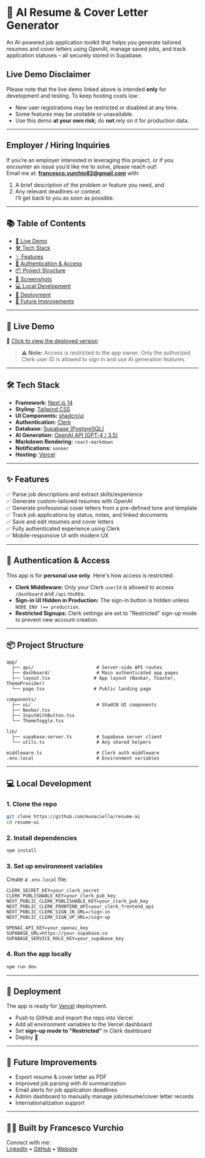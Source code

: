 # 📄 AI Resume & Cover Letter Generator

An AI-powered job application toolkit that helps you generate tailored resumes and cover letters using OpenAI, manage saved jobs, and track application statuses – all securely stored in Supabase.

## Live Demo Disclaimer

Please note that the live demo linked above is intended **only** for development and testing. To keep hosting costs low:
- New user registrations may be restricted or disabled at any time.
- Some features may be unstable or unavailable.
- Use this demo **at your own risk**; do **not** rely on it for production data.

---

## Employer / Hiring Inquiries

If you’re an employer interested in leveraging this project, or if you encounter an issue you’d like me to solve, please reach out!  
Email me at: **francesco.vurchio82@gmail.com** with:
1. A brief description of the problem or feature you need, and  
2. Any relevant deadlines or context.  
I’ll get back to you as soon as possible.

---

## 📚 Table of Contents

- [🚀 Live Demo](#-live-demo)
- [🛠 Tech Stack](#-tech-stack)
- [✨ Features](#-features)
- [🔐 Authentication & Access](#-authentication--access)
- [📦 Project Structure](#-project-structure)
- [📸 Screenshots](#-screenshots)
- [💻 Local Development](#-local-development)
- [🚀 Deployment](#-deployment)
- [🧠 Future Improvements](#-future-improvements)

---

## 🚀 Live Demo

🔗 [Click to view the deployed version](https://applywise-one.vercel.app/)

> ⚠️ **Note:** Access is restricted to the app owner. Only the authorized Clerk user ID is allowed to sign in and use AI generation features.

---

## 🛠 Tech Stack

- **Framework:** [Next.js 14](https://nextjs.org/)
- **Styling:** [Tailwind CSS](https://tailwindcss.com/)
- **UI Components:** [shadcn/ui](https://ui.shadcn.dev/)
- **Authentication:** [Clerk](https://clerk.com/)
- **Database:** [Supabase (PostgreSQL)](https://supabase.com/)
- **AI Generation:** [OpenAI API (GPT-4 / 3.5)](https://platform.openai.com/)
- **Markdown Rendering:** `react-markdown`
- **Notifications:** `sonner`
- **Hosting:** [Vercel](https://vercel.com/)

---

## ✨ Features

✅ Parse job descriptions and extract skills/experience  
✅ Generate custom-tailored resumes with OpenAI  
✅ Generate professional cover letters from a pre-defined tone and template  
✅ Track job applications by status, notes, and linked documents  
✅ Save and edit resumes and cover letters  
✅ Fully authenticated experience using Clerk  
✅ Mobile-responsive UI with modern UX  

---

## 🔐 Authentication & Access

This app is for **personal use only**. Here's how access is restricted:

- **Clerk Middleware:** Only your Clerk `userId` is allowed to access `/dashboard` and `/api` routes.
- **Sign-in UI Hidden in Production:** The sign-in button is hidden unless `NODE_ENV !== production`.
- **Restricted Signups:** Clerk settings are set to "Restricted" sign-up mode to prevent new account creation.

---

## 📦 Project Structure

```
app/
  ├── api/                       # Server-side API routes
  ├── dashboard/                 # Main authenticated app pages
  ├── layout.tsx                # App layout (Navbar, Toaster, ThemeProvider)
  └── page.tsx                  # Public landing page

components/
  ├── ui/                        # ShadCN UI components
  ├── Navbar.tsx
  ├── InputWithButton.tsx
  └── ThemeToggle.tsx

lib/
  ├── supabase-server.ts         # Supabase server client
  └── utils.ts                   # Any shared helpers

middleware.ts                    # Clerk auth middleware
.env.local                       # Environment variables
```

---

## 💻 Local Development

### 1. Clone the repo
```bash
git clone https://github.com/munaciella/resume-ai
cd resume-ai
```

### 2. Install dependencies
```bash
npm install
```

### 3. Set up environment variables

Create a `.env.local` file:

```env
CLERK_SECRET_KEY=your_clerk_secret
CLERK_PUBLISHABLE_KEY=your_clerk_pub_key
NEXT_PUBLIC_CLERK_PUBLISHABLE_KEY=your_clerk_pub_key
NEXT_PUBLIC_CLERK_FRONTEND_API=your_clerk_frontend_api
NEXT_PUBLIC_CLERK_SIGN_IN_URL=/sign-in
NEXT_PUBLIC_CLERK_SIGN_UP_URL=/sign-up

OPENAI_API_KEY=your_openai_key
SUPABASE_URL=https://your.supabase.co
SUPABASE_SERVICE_ROLE_KEY=your_supabase_key
```

### 4. Run the app locally
```bash
npm run dev
```

---

## 🚀 Deployment

The app is ready for [Vercel](https://vercel.com) deployment.

- Push to GitHub and import the repo into Vercel
- Add all environment variables to the Vercel dashboard
- Set **sign-up mode to "Restricted"** in Clerk dashboard
- Deploy 🚀

---

## 🧠 Future Improvements

- Export resume & cover letter as PDF
- Improved job parsing with AI summarization
- Email alerts for job application deadlines
- Admin dashboard to manually manage job/resume/cover letter records
- Internationalization support

---

## 🧑‍💻 Built by Francesco Vurchio

Connect with me:  
[LinkedIn](https://linkedin.com/in/francesco-vurchio) • [GitHub](https://github.com/munaciella) • [Website](https://francescovurchio-dev.netlify.app/)
